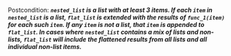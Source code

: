 Postcondition: ***`nested_list` is a list with at least 3 items. If each `item` in `nested_list` is a list, `flat_list` is extended with the results of `func_1(item)` for each such `item`. If any `item` is not a list, that `item` is appended to `flat_list`. In cases where `nested_list` contains a mix of lists and non-lists, `flat_list` will include the flattened results from all lists and all individual non-list items.***